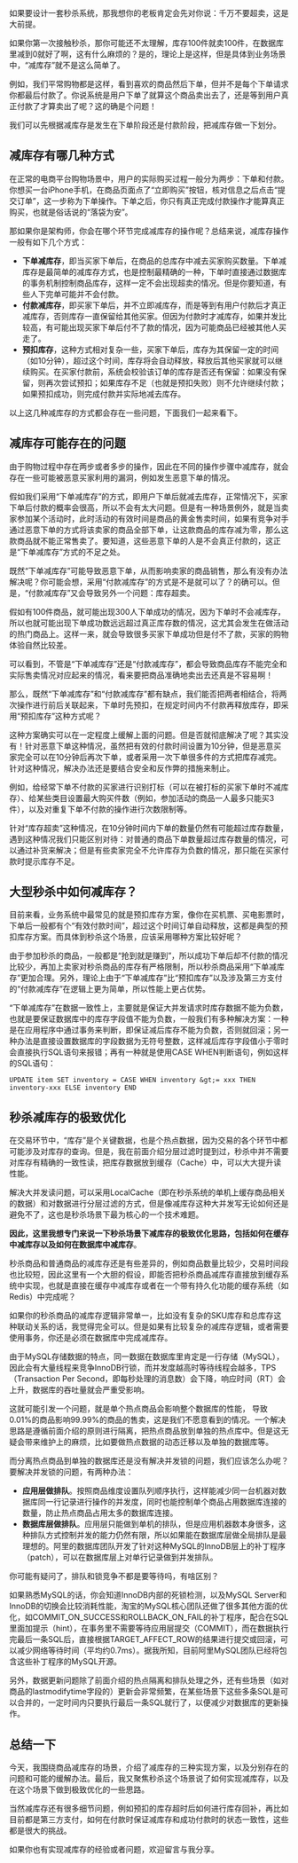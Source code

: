 如果要设计一套秒杀系统，那我想你的老板肯定会先对你说：千万不要超卖，这是大前提。

如果你第一次接触秒杀，那你可能还不太理解，库存100件就卖100件，在数据库里减到0就好了啊，这有什么麻烦的？是的，理论上是这样，但是具体到业务场景中，“减库存”就不是这么简单了。

例如，我们平常购物都是这样，看到喜欢的商品然后下单，但并不是每个下单请求你都最后付款了。你说系统是用户下单了就算这个商品卖出去了，还是等到用户真正付款了才算卖出了呢？这的确是个问题！

我们可以先根据减库存是发生在下单阶段还是付款阶段，把减库存做一下划分。

## 减库存有哪几种方式

在正常的电商平台购物场景中，用户的实际购买过程一般分为两步：下单和付款。你想买一台iPhone手机，在商品页面点了“立即购买”按钮，核对信息之后点击“提交订单”，这一步称为下单操作。下单之后，你只有真正完成付款操作才能算真正购买，也就是俗话说的“落袋为安”。

那如果你是架构师，你会在哪个环节完成减库存的操作呢？总结来说，减库存操作一般有如下几个方式：

*   **下单减库存**，即当买家下单后，在商品的总库存中减去买家购买数量。下单减库存是最简单的减库存方式，也是控制最精确的一种，下单时直接通过数据库的事务机制控制商品库存，这样一定不会出现超卖的情况。但是你要知道，有些人下完单可能并不会付款。
*   **付款减库存**，即买家下单后，并不立即减库存，而是等到有用户付款后才真正减库存，否则库存一直保留给其他买家。但因为付款时才减库存，如果并发比较高，有可能出现买家下单后付不了款的情况，因为可能商品已经被其他人买走了。
*   **预扣库存**，这种方式相对复杂一些，买家下单后，库存为其保留一定的时间（如10分钟），超过这个时间，库存将会自动释放，释放后其他买家就可以继续购买。在买家付款前，系统会校验该订单的库存是否还有保留：如果没有保留，则再次尝试预扣；如果库存不足（也就是预扣失败）则不允许继续付款；如果预扣成功，则完成付款并实际地减去库存。

以上这几种减库存的方式都会存在一些问题，下面我们一起来看下。

## 减库存可能存在的问题

由于购物过程中存在两步或者多步的操作，因此在不同的操作步骤中减库存，就会存在一些可能被恶意买家利用的漏洞，例如发生恶意下单的情况。

假如我们采用“下单减库存”的方式，即用户下单后就减去库存，正常情况下，买家下单后付款的概率会很高，所以不会有太大问题。但是有一种场景例外，就是当卖家参加某个活动时，此时活动的有效时间是商品的黄金售卖时间，如果有竞争对手通过恶意下单的方式将该卖家的商品全部下单，让这款商品的库存减为零，那么这款商品就不能正常售卖了。要知道，这些恶意下单的人是不会真正付款的，这正是“下单减库存”方式的不足之处。

既然“下单减库存”可能导致恶意下单，从而影响卖家的商品销售，那么有没有办法解决呢？你可能会想，采用“付款减库存”的方式是不是就可以了？的确可以。但是，“付款减库存”又会导致另外一个问题：库存超卖。

假如有100件商品，就可能出现300人下单成功的情况，因为下单时不会减库存，所以也就可能出现下单成功数远远超过真正库存数的情况，这尤其会发生在做活动的热门商品上。这样一来，就会导致很多买家下单成功但是付不了款，买家的购物体验自然比较差。

可以看到，不管是“下单减库存”还是“付款减库存”，都会导致商品库存不能完全和实际售卖情况对应起来的情况，看来要把商品准确地卖出去还真是不容易啊！

那么，既然“下单减库存”和“付款减库存”都有缺点，我们能否把两者相结合，将两次操作进行前后关联起来，下单时先预扣，在规定时间内不付款再释放库存，即采用“预扣库存”这种方式呢？

这种方案确实可以在一定程度上缓解上面的问题。但是否就彻底解决了呢？其实没有！针对恶意下单这种情况，虽然把有效的付款时间设置为10分钟，但是恶意买家完全可以在10分钟后再次下单，或者采用一次下单很多件的方式把库存减完。针对这种情况，解决办法还是要结合安全和反作弊的措施来制止。

例如，给经常下单不付款的买家进行识别打标（可以在被打标的买家下单时不减库存）、给某些类目设置最大购买件数（例如，参加活动的商品一人最多只能买3件），以及对重复下单不付款的操作进行次数限制等。

针对“库存超卖”这种情况，在10分钟时间内下单的数量仍然有可能超过库存数量，遇到这种情况我们只能区别对待：对普通的商品下单数量超过库存数量的情况，可以通过补货来解决；但是有些卖家完全不允许库存为负数的情况，那只能在买家付款时提示库存不足。

## 大型秒杀中如何减库存？

目前来看，业务系统中最常见的就是预扣库存方案，像你在买机票、买电影票时，下单后一般都有个“有效付款时间”，超过这个时间订单自动释放，这都是典型的预扣库存方案。而具体到秒杀这个场景，应该采用哪种方案比较好呢？

由于参加秒杀的商品，一般都是“抢到就是赚到”，所以成功下单后却不付款的情况比较少，再加上卖家对秒杀商品的库存有严格限制，所以秒杀商品采用“下单减库存”更加合理。另外，理论上由于“下单减库存”比“预扣库存”以及涉及第三方支付的“付款减库存”在逻辑上更为简单，所以性能上更占优势。

“下单减库存”在数据一致性上，主要就是保证大并发请求时库存数据不能为负数，也就是要保证数据库中的库存字段值不能为负数，一般我们有多种解决方案：一种是在应用程序中通过事务来判断，即保证减后库存不能为负数，否则就回滚；另一种办法是直接设置数据库的字段数据为无符号整数，这样减后库存字段值小于零时会直接执行SQL语句来报错；再有一种就是使用CASE WHEN判断语句，例如这样的SQL语句：

`UPDATE item SET inventory = CASE WHEN inventory &gt;= xxx THEN inventory-xxx ELSE inventory END`

## 秒杀减库存的极致优化

在交易环节中，“库存”是个关键数据，也是个热点数据，因为交易的各个环节中都可能涉及对库存的查询。但是，我在前面介绍分层过滤时提到过，秒杀中并不需要对库存有精确的一致性读，把库存数据放到缓存（Cache）中，可以大大提升读性能。

解决大并发读问题，可以采用LocalCache（即在秒杀系统的单机上缓存商品相关的数据）和对数据进行分层过滤的方式，但是像减库存这种大并发写无论如何还是避免不了，这也是秒杀场景下最为核心的一个技术难题。

**因此，这里我想专门来说一下秒杀场景下减库存的极致优化思路，包括如何在缓存中减库存以及如何在数据库中减库存**。

秒杀商品和普通商品的减库存还是有些差异的，例如商品数量比较少，交易时间段也比较短，因此这里有一个大胆的假设，即能否把秒杀商品减库存直接放到缓存系统中实现，也就是直接在缓存中减库存或者在一个带有持久化功能的缓存系统（如Redis）中完成呢？

如果你的秒杀商品的减库存逻辑非常单一，比如没有复杂的SKU库存和总库存这种联动关系的话，我觉得完全可以。但是如果有比较复杂的减库存逻辑，或者需要使用事务，你还是必须在数据库中完成减库存。

由于MySQL存储数据的特点，同一数据在数据库里肯定是一行存储（MySQL），因此会有大量线程来竞争InnoDB行锁，而并发度越高时等待线程会越多，TPS（Transaction Per Second，即每秒处理的消息数）会下降，响应时间（RT）会上升，数据库的吞吐量就会严重受影响。

这就可能引发一个问题，就是单个热点商品会影响整个数据库的性能， 导致0.01%的商品影响99.99%的商品的售卖，这是我们不愿意看到的情况。一个解决思路是遵循前面介绍的原则进行隔离，把热点商品放到单独的热点库中。但是这无疑会带来维护上的麻烦，比如要做热点数据的动态迁移以及单独的数据库等。

而分离热点商品到单独的数据库还是没有解决并发锁的问题，我们应该怎么办呢？要解决并发锁的问题，有两种办法：

*   **应用层做排队**。按照商品维度设置队列顺序执行，这样能减少同一台机器对数据库同一行记录进行操作的并发度，同时也能控制单个商品占用数据库连接的数量，防止热点商品占用太多的数据库连接。
*   **数据库层做排队**。应用层只能做到单机的排队，但是应用机器数本身很多，这种排队方式控制并发的能力仍然有限，所以如果能在数据库层做全局排队是最理想的。阿里的数据库团队开发了针对这种MySQL的InnoDB层上的补丁程序（patch），可以在数据库层上对单行记录做到并发排队。

你可能有疑问了，排队和锁竞争不都是要等待吗，有啥区别？

如果熟悉MySQL的话，你会知道InnoDB内部的死锁检测，以及MySQL Server和InnoDB的切换会比较消耗性能，淘宝的MySQL核心团队还做了很多其他方面的优化，如COMMIT_ON_SUCCESS和ROLLBACK_ON_FAIL的补丁程序，配合在SQL里面加提示（hint），在事务里不需要等待应用层提交（COMMIT），而在数据执行完最后一条SQL后，直接根据TARGET_AFFECT_ROW的结果进行提交或回滚，可以减少网络等待时间（平均约0.7ms）。据我所知，目前阿里MySQL团队已经将包含这些补丁程序的MySQL开源。

另外，数据更新问题除了前面介绍的热点隔离和排队处理之外，还有些场景（如对商品的lastmodifytime字段的）更新会非常频繁，在某些场景下这些多条SQL是可以合并的，一定时间内只要执行最后一条SQL就行了，以便减少对数据库的更新操作。

## 总结一下

今天，我围绕商品减库存的场景，介绍了减库存的三种实现方案，以及分别存在的问题和可能的缓解办法。最后，我又聚焦秒杀这个场景说了如何实现减库存，以及在这个场景下做到极致优化的一些思路。

当然减库存还有很多细节问题，例如预扣的库存超时后如何进行库存回补，再比如目前都是第三方支付，如何在付款时保证减库存和成功付款时的状态一致性，这些都是很大的挑战。

如果你也有实现减库存的经验或者问题，欢迎留言与我分享。
